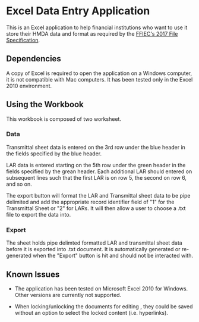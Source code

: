# Excel Data Entry Application

This is an Excel application to help financial institutions who want to use it store their HMDA data and format as required by the [FFIEC's
2017 File Specification](http://www.consumerfinance.gov/data-research/hmda/static/for-filers/2017/2017-HMDA-FIG.pdf).

## Dependencies

A copy of Excel is required to open the application on a Windows computer, it is not compatible with Mac computers.
It has been tested only in the Excel 2010 environment.

## Using the Workbook

This workbook is composed of two worksheet.

### Data

Transmittal sheet data is entered on the 3rd row under the blue header in the fields specified by the blue header.

LAR data is entered starting on the 5th row under the green header in the fields specified by the grean header. Each additional LAR should entered on subsequent lines such that the first LAR is on row 5, the second on row 6, and so on.

The export button will format the LAR and Transmittal sheet data to be pipe delimited and add the appropriate record identifier field of "1" for the Transmittal Sheet or "2" for LARs. It will then allow a user to choose a .txt file to export the data into.

### Export

The sheet holds pipe delimted formatted LAR and transmittal sheet data before it is exported into .txt document. It is automatically generated or re-generated when the "Export" button is hit and should not be interacted with.

## Known Issues

- The application has been tested on Microsoft Excel 2010 for Windows. Other versions are currently not supported.

- When locking/unlocking the documents for editing , they could be saved without an option to select the locked content (i.e. hyperlinks). 